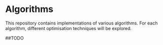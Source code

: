 # Algorithms 
This repository contains implementations of various algorithms. For each algorithm, different optimisation techniques will be explored. 

<!-- The following algorithms are to be implemented: 

1. Simple Recursive 
2. Backtracking 
3. Divide and conquer 
4. Dynamic Programming 
5. Greedy 
6. Branch and Bound
7. Brute Force 
8. Randomized  -->

##TODO 
